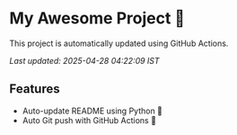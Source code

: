 # My Awesome Project 🚀

This project is automatically updated using GitHub Actions.

_Last updated: 2025-04-28 04:22:09 IST_

## Features
- Auto-update README using Python 🐍
- Auto Git push with GitHub Actions 🤖
